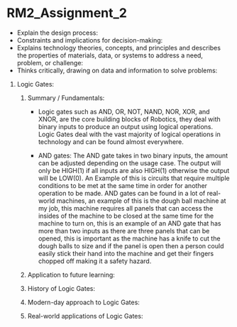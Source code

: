 # RM2_Assignment_2
   * Explain the design process:
   * Constraints and implications for decision-making:
   * Explains technology theories, concepts, and principles and describes the properties of materials, data, or systems to address a need, problem, or challenge:
   * Thinks critically, drawing on data and information to solve problems:

1. Logic Gates:
    1. Summary / Fundamentals:
        * Logic gates such as AND, OR, NOT, NAND, NOR, XOR, and XNOR, are the core building blocks of Robotics, they deal with binary inputs to produce an output using logical operations. Logic Gates deal with the vast majority of logical operations in technology and can be found almost everywhere.
          
        * AND gates: The AND gate takes in two binary inputs, the amount can be adjusted depending on the usage case. The output will only be HIGH(1) if all inputs are also HIGH(1) otherwise the output will be LOW(0). An Example of this is circuits that require multiple conditions to be met at the same time in order for another operation to be made. AND gates can be found in a lot of real-world machines, an example of this is the dough ball machine at my job, this machine requires all panels that can access the insides of the machine to be closed at the same time for the machine to turn on, this is an example of an AND gate that has more than two inputs as there are three panels that can be opened, this is important as the machine has a knife to cut the dough balls to size and if the panel is open then a person could easily stick their hand into the machine and get their fingers chopped off making it a safety hazard.
          
    2. Application to future learning:
   
    3. History of Logic Gates:
   
    4. Modern-day approach to Logic Gates:
    
    5. Real-world applications of Logic Gates: 
